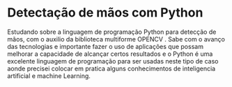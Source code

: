 # Detectação de mãos com Python
Estudando sobre a linguagem de programação Python para detecção de mãos,  com o auxilio  da biblioteca multiforme OPENCV . Sabe com o avanço das tecnologias e importante fazer o uso de aplicações que possam melhorar  a capacidade de alcançar certos resultados e o Python  é uma excelente linguagem de programação para ser usadas neste tipo de caso aonde precisei colocar em pratica alguns conhecimentos de inteligencia artificial e machine Learning.
